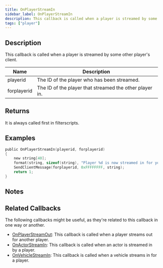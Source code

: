 ```yaml
---
title: OnPlayerStreamIn
sidebar_label: OnPlayerStreamIn
description: This callback is called when a player is streamed by some other player's client.
tags: ["player"]
---
```


## Description

This callback is called when a player is streamed by some other player's client.

| Name        | Description                                             |
| ----------- | ------------------------------------------------------- |
| playerid    | The ID of the player who has been streamed.             |
| forplayerid | The ID of the player that streamed the other player in. |

## Returns

It is always called first in filterscripts.

## Examples

```c
public OnPlayerStreamIn(playerid, forplayerid)
{
    new string[40];
    format(string, sizeof(string), "Player %d is now streamed in for you.", playerid);
    SendClientMessage(forplayerid, 0xFFFFFFFF, string);
    return 1;
}
```

## Notes

<TipNPCCallbacks />

## Related Callbacks

The following callbacks might be useful, as they're related to this callback in one way or another. 

- [OnPlayerStreamOut](OnPlayerStreamOut): This callback is called when a player streams out for another player. 
- [OnActorStreamIn](OnPlayerStreamOut): This callback is called when an actor is streamed in by a player. 
- [OnVehicleStreamIn](OnVehicleStreamIn): This callback is called when a vehicle streams in for a player. 
